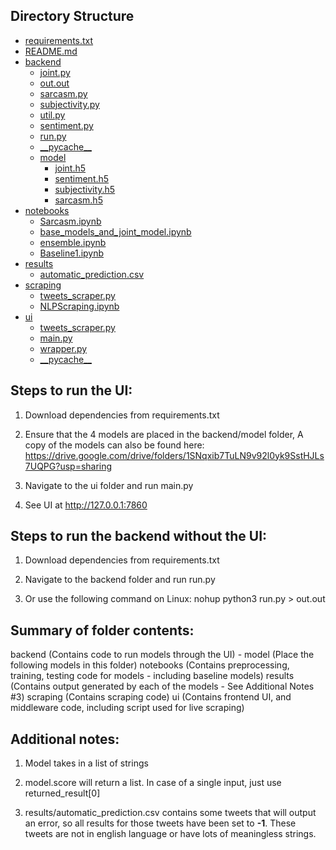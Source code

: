 ## Directory Structure

 * [requirements.txt](./requirements.txt)
 * [README.md](./README.md)
 * [backend](./backend)
   * [joint.py](./backend/joint.py)
   * [out.out](./backend/out.out)
   * [sarcasm.py](./backend/sarcasm.py)
   * [subjectivity.py](./backend/subjectivity.py)
   * [util.py](./backend/util.py)
   * [sentiment.py](./backend/sentiment.py)
   * [run.py](./backend/run.py)
   * [\_\_pycache\_\_](./backend/__pycache__)
   * [model](./backend/model)
      * [joint.h5](./backend/model/joint.h5)
      * [sentiment.h5](./backend/model/sentiment.h5)
      * [subjectivity.h5](./backend/model/subjectivity.h5)
      * [sarcasm.h5](./backend/model/sarcasm.h5)
 * [notebooks](./notebooks)
   * [Sarcasm.ipynb](./notebooks/Sarcasm.ipynb)
   * [base_models_and_joint_model.ipynb](./notebooks/base_models_and_joint_model.ipynb)
   * [ensemble.ipynb](./notebooks/ensemble.ipynb)
   * [Baseline1.ipynb](./notebooks/Baseline1.ipynb)
 * [results](./results)
   * [automatic_prediction.csv](./results/automatic_prediction.csv)
 * [scraping](./scraping)
   * [tweets_scraper.py](./scraping/tweets_scraper.py)
   * [NLPScraping.ipynb](./scraping/NLPScraping.ipynb)
 * [ui](./ui)
   * [tweets_scraper.py](./ui/tweets_scraper.py)
   * [main.py](./ui/main.py)
   * [wrapper.py](./ui/wrapper.py)
   * [\_\_pycache\_\_](./ui/__pycache__)


## Steps to run the UI:

1.  Download dependencies from requirements.txt

2.  Ensure that the 4 models are placed in the backend/model folder,
    A copy of the models can also be found here:
    https://drive.google.com/drive/folders/1SNqxib7TuLN9v92l0yk9SstHJLs7UQPG?usp=sharing

3.  Navigate to the ui folder and run main.py

4.  See UI at http://127.0.0.1:7860


## Steps to run the backend without the UI:

1.  Download dependencies from requirements.txt

2.  Navigate to the backend folder and run run.py

3.  Or use the following command on Linux:
    nohup python3 run.py > out.out


## Summary of folder contents:
backend (Contains code to run models through the UI)
    - model (Place the following models in this folder)
notebooks (Contains preprocessing, training, testing code for models - including baseline models)
results (Contains output generated by each of the models - See Additional Notes #3)
scraping (Contains scraping code)
ui (Contains frontend UI, and middleware code, including script used for live scraping)


## Additional notes:

1.  Model takes in a list of strings

2.  model.score will return a list. In case of a single input, just use returned_result[0]

3. results/automatic_prediction.csv contains some tweets that will output an error, so all results for those tweets have been set to __-1__. These tweets are not in english language or have lots of meaningless strings.